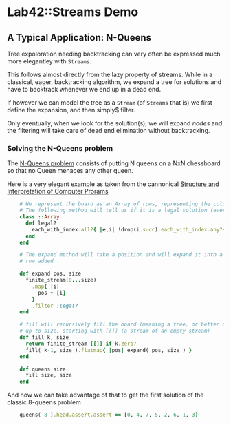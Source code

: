 # Lab42::Streams Demo

## A Typical Application: N-Queens

Tree expoloration needing backtracking can very often be expressed much more elegantley with `Streams`.

This follows almost directly from the lazy property of streams. While in a classical, eager, backtracking
algorithm, we expand a tree for solutions and have to backtrack whenever we end up in a dead end.

If however we can model the tree as a `Stream` (of `Streams` that is) we first define the expansion, and then simply$
filter. 

Only eventually, when we look for the solution(s), we will expand _nodes_ and the filtering will take care of dead end
elimination without backtracking.

### Solving the N-Queens problem

The [N-Queens problem](https://en.wikipedia.org/wiki/Eight_queens_puzzle) consists of putting N queens on a NxN chessboard so that no Queen menaces any other queen.

Here is a very elegant example as taken from the cannonical [Structure and Interpretation of Computer Prorams](http://ocw.mit.edu/courses/electrical-engineering-and-computer-science/6-001-structure-and-interpretation-of-computer-programs-spring-2005/)

```ruby
    # We represent the board as an Array of rows, representing the column position of the queen in the corresponding row. 
    # The following method will tell us if it is a legal solution (everything else will be much easier!).
    class ::Array
      def legal?
        each_with_index.all?{ |e,i| !drop(i.succ).each_with_index.any?{ |f,j| e==f || (f-e).abs == (j+1) }}
      end
    end

    # The expand method will take a position and will expand it into a finite stream of legal positions with one
    # row added

    def expand pos, size
      finite_stream(0...size)
        .map{ |i|
          pos + [i]
        }
        .filter :legal?
    end

    # fill will recursively fill the board (meaning a tree, or better even, a stream of streams of legal positions)
    # up to size, starting with [[]] (a stream of an empty stream)
    def fill k, size
      return finite_stream [[]] if k.zero?
      fill( k-1, size ).flatmap{ |pos| expand( pos, size ) }
    end

    def queens size
      fill size, size
    end

```

And now we can take advantage of that to get the first solution of the classic 8-queens problem

```ruby
    queens( 8 ).head.assert.assert == [0, 4, 7, 5, 2, 6, 1, 3]
```


